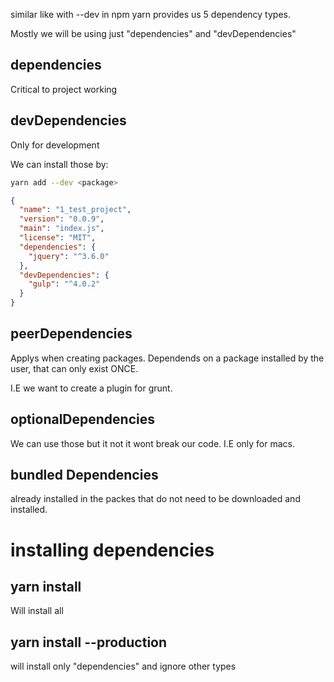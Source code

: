 similar like with --dev in npm
yarn provides us 5 dependency types.

Mostly we will be using just "dependencies" and "devDependencies"

## dependencies

Critical to project working

## devDependencies

Only for development

We can install those by:

```bash
yarn add --dev <package>
```

```json
{
  "name": "1_test_project",
  "version": "0.0.9",
  "main": "index.js",
  "license": "MIT",
  "dependencies": {
    "jquery": "^3.6.0"
  },
  "devDependencies": {
    "gulp": "^4.0.2"
  }
}
```

## peerDependencies

Applys when creating packages. Dependends on a package installed by the user, that can only exist ONCE.

I.E we want to create a plugin for grunt.

## optionalDependencies

We can use those but it not it wont break our code. I.E only for macs.

## bundled Dependencies

already installed in the packes that do not need to be downloaded and installed.

# installing dependencies

## yarn install

Will install all

## yarn install --production

will install only "dependencies" and ignore other types
